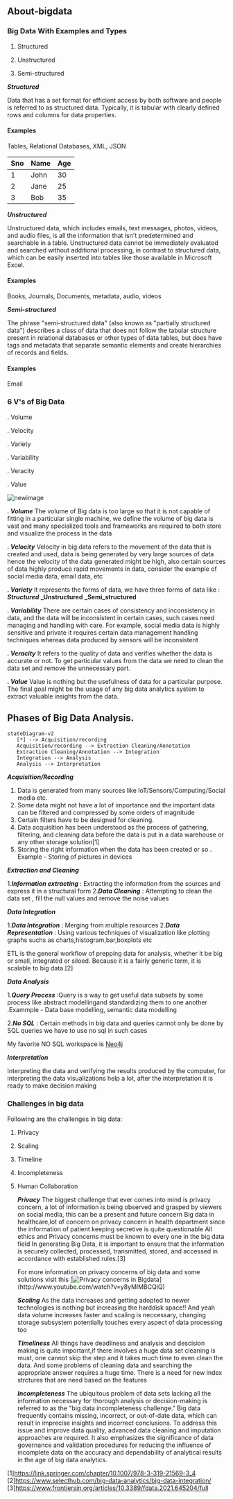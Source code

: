 ## About-bigdata
### Big Data With Examples and Types
1. Structured

2. Unstructured

3. Semi-structured

**_Structured_**

Data that has a set format for efficient access by both software and people is referred to as structured data. Typically, it is tabular with clearly defined rows and columns for data properties.

#### Examples

Tables, Relational Databases, XML, JSON

| Sno | Name | Age |
| --- | ---  | --- |
| 1   | John | 30  |
| 2   | Jane | 25  |
| 3   | Bob  | 35  |



**_Unstructured_**

Unstructured data, which includes emails, text messages, photos, videos, and audio files, is all the information that isn't predetermined and searchable in a table. Unstructured data cannot be immediately evaluated and searched without additional processing, in contrast to structured data, which can be easily inserted into tables like those available in Microsoft Excel.

#### Examples

Books, Journals, Documents, metadata, audio, videos

**_Semi-structured_**

The phrase "semi-structured data" (also known as "partially structured data") describes a class of data that does not follow the tabular structure present in relational databases or other types of data tables, but does have tags and metadata that separate semantic elements and create hierarchies of records and fields. 

#### Examples

Email

### 6 V's of Big Data

. Volume

. Velocity

. Variety

. Variability

. Veracity

. Value

![newimage](https://github.com/Sagarika9316/About-bigdata/assets/89766169/3081fcfc-e84a-4ee9-b5b8-9fb8b74c7a8f)

**_. Volume_** 
     The volume of Big data is too large so that it is not capable of fitting in a particular  single machine, we define the volume of big data is vast and many specialized tools and frameworks are required to both store and visualize the process in the data

**_. Velocity_**
      Velocity in big data refers to the movement of the data that is created and used, data is being generated by very large sources of data hence the velocity of the data generated might be high, also certain sources of data highly produce rapid movements in data, consider the example of social media data, email data, etc

**_. Variety_**
     It represents the forms of data, we have three forms of data like :
     **_Structured_**
     **_Unstructured**
     **_Semi_structured**
         
**_. Variability_**
      There are certain cases of consistency and inconsistency in data, and the data will be inconsistent in certain cases, such cases need managing and handling with care. For example, social media data is highly sensitive and private it requires certain data management handling techniques whereas data produced by sensors will be inconsistent
      
**_. Veracity_**
     It refers to the quality of data and verifies whether the data is accurate or not. To get particular values from the data we need to clean the data set and remove the unnecessary part.
     
**_. Value_**
     Value is nothing but the usefulness of data for a particular purpose. The final goal might be the usage of any big data analytics system to extract valuable insights from the data.
     
## Phases of Big Data Analysis.
```mermaid
stateDiagram-v2
   [*] --> Acquisition/recording
   Acquisition/recording --> Extraction Cleaning/Annotation
   Extraction Cleaning/Annotation --> Integration
   Integration --> Analysis
   Analysis --> Interpretation
```

 **_Acquisition/Recording_**
 
  1. Data is generated from many sources like IoT/Sensors/Computing/Social media etc.
  2. Some data might not have a lot of importance and the important data can be filtered and compressed by some orders of magnitude
  3. Certain filters have to be designed for cleaning.
  4. Data acquisition has been understood as the process of gathering, filtering, and cleaning data before the data is put in a data warehouse or any other storage 
     solution[1]
  5. Storing the right information when the data has been created or so
       . Example - Storing of pictures in devices

  **_Extraction and Cleaning_**

  1.**_Information extracting_** : Extracting the information from the sources and express it in a structural form
  2.**_Data Cleaning_** : Attempting to clean the data set , fill the null values and remove the noise values

  **_Data Integration_**

  1.**_Data Integration_** : Merging from multiple resources
  2.**_Data Representation_** : Using various techniques of visualization like plotting graphs suchs as charts,histogram,bar,boxplots etc

  ETL is the general workflow of prepping data for analysis, whether it be big or small, integrated or siloed. Because it is a fairly generic term, it is scalable to 
  big data.[2]

  **_Data Analysis_**

  1.**_Query Process_** :Query is a way to get useful data subsets by some process like abstract modellingand standardizing them to one another
        .Exammple - Data base modelling, semantic data modelling

  2.**_No SQL_** : Certain methods in big data and queries cannot only be done by SQL queries we have to use no sql in such cases

  My favorite NO SQL  workspace is [Neo4j](https://neo4j.com/)

  **_Interpretation_**

  Interpreting the data and verifying the results produced by the computer, for interpreting the data visualizations help a lot, after the interpretation it is ready to make decision making 

  ### Challenges in big data 
  Following are the challenges in big data:
  1. Privacy
  2. Scaling
  3. Timeline
  4. Incompleteness
  5. Human Collaboration

     **_Privacy_**
     The biggest challenge that ever comes into mind is privacy concern, a lot of information is being observed and grasped by viewers on social media, this can be a 
     present and future concern
     Big data in healthcare,lot of concern on privacy concern in health department since the information of patient keeping secretive is quite questionable
     All ethics and Privacy concerns must be known to every one in the big data field
    In generating Big Data, it is important to ensure that the information is securely collected, processed, transmitted, stored, and accessed in accordance with 
     established rules.[3]

     For more information on  privacy concerns of big data and some solutions visit this [![Privacy concerns in Bigdata](href="https://i.ytimg.com/vi/y8yMlMBCQiQ/hqdefault.jpg")](http://www.youtube.com/watch?v=y8yMlMBCQiQ)


     

     **_Scaling_**
     As the data increases and getting adopted to newer technologies is nothing but increasing the harddisk space!!
     And yeah data volume increases faster and scaling is neccessary, changing storage subsystem potentially touches every aspect of data processing too

     **_Timeliness_**
     All things have deadliness and analysis and descision making is quite important,if there involves a huge data set cleaning is must, one cannot skip the step and it takes much time to even clean the data.
     And some problems of cleaning data and searching the appropriate answer requires a huge time. There is a need for new index strctures that are need based on the features

     **_Incompleteness_**
     The ubiquitous problem of data sets lacking all the information necessary for thorough analysis or decision-making is referred to as the "big data incompleteness challenge." Big data frequently contains missing, 
     incorrect, or out-of-date data, which can result in imprecise insights and incorrect conclusions. To address this issue and improve data quality, advanced data cleaning and imputation approaches are required. It 
    also emphasizes the significance of data governance and validation procedures for reducing the influence of incomplete data on the accuracy and dependability of analytical results in the age of big data analytics.



[1]https://link.springer.com/chapter/10.1007/978-3-319-21569-3_4
[2]https://www.selecthub.com/big-data-analytics/big-data-integration/
[3]https://www.frontiersin.org/articles/10.3389/fdata.2021.645204/full










